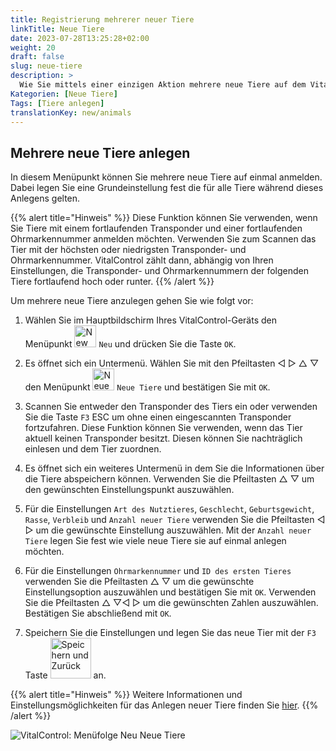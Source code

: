 ```yaml
---
title: Registrierung mehrerer neuer Tiere
linkTitle: Neue Tiere
date: 2023-07-28T13:25:28+02:00
weight: 20
draft: false
slug: neue-tiere
description: >
  Wie Sie mittels einer einzigen Aktion mehrere neue Tiere auf dem VitalControl-Gerät anlegen.
Kategorien: [Neue Tiere]
Tags: [Tiere anlegen]
translationKey: new/animals
---
```

## Mehrere neue Tiere anlegen

In diesem Menüpunkt können Sie mehrere neue Tiere auf einmal anmelden. Dabei legen Sie eine Grundeinstellung fest die für alle Tiere während dieses Anlegens gelten.

{{% alert title="Hinweis" %}}
Diese Funktion können Sie verwenden, wenn Sie Tiere mit einem fortlaufenden Transponder und einer fortlaufenden Ohrmarkennummer anmelden möchten. Verwenden Sie zum Scannen das Tier mit der höchsten oder niedrigsten Transponder- und Ohrmarkennummer. VitalControl zählt dann, abhängig von Ihren Einstellungen, die Transponder- und Ohrmarkennummern der folgenden Tiere fortlaufend hoch oder runter.
{{% /alert %}}

Um mehrere neue Tiere anzulegen gehen Sie wie folgt vor:

1. Wählen Sie im Hauptbildschirm Ihres VitalControl-Geräts den Menüpunkt <img src="/icons/new-animal.svg" width="35" align="bottom" alt="New animal" /> `Neu` und drücken Sie die Taste `OK`.

2. Es öffnet sich ein Untermenü. Wählen Sie mit den Pfeiltasten ◁ ▷ △ ▽ den Menüpunkt <img src="/icons/neueTiere.svg" width="35" align="bottom" alt="Neue Tiere" /> `Neue Tiere` und bestätigen Sie mit `OK`.

3. Scannen Sie entweder den Transponder des Tiers ein oder verwenden Sie die Taste `F3` ESC um ohne einen eingescannten Transponder fortzufahren. Diese Funktion können Sie verwenden, wenn das Tier aktuell keinen Transponder besitzt. Diesen können Sie nachträglich einlesen und dem Tier zuordnen.

4. Es öffnet sich ein weiteres Untermenü in dem Sie die Informationen über die Tiere abspeichern können. Verwenden Sie die Pfeiltasten △ ▽ um den gewünschten Einstellungspunkt auszuwählen.

5. Für die Einstellungen `Art des Nutztieres`, `Geschlecht`, `Geburtsgewicht`, `Rasse`, `Verbleib` und `Anzahl neuer Tiere` verwenden Sie die Pfeiltasten ◁ ▷ um die gewünschte Einstellung auszuwählen. Mit der `Anzahl neuer Tiere` legen Sie fest wie viele neue Tiere sie auf einmal anlegen möchten.

6. Für die Einstellungen `Ohrmarkennummer` und `ID des ersten Tieres` verwenden Sie die Pfeiltasten △ ▽ um die gewünschte Einstellungsoption auszuwählen und bestätigen Sie mit `OK`. Verwenden Sie die Pfeiltasten  △ ▽◁ ▷ um die gewünschten Zahlen auszuwählen. Bestätigen Sie abschließend mit `OK`.

7. Speichern Sie die Einstellungen und legen Sie das neue Tier mit der `F3` Taste <img src="/icons/footer/save_exit.svg" width="65" align="bottom" alt="Speichern und Zurück" /> an.

{{% alert title="Hinweis" %}}
Weitere Informationen und Einstellungsmöglichkeiten für das Anlegen neuer Tiere finden Sie [hier](../../einstellungen/tiere-neu-anlegen/).
{{% /alert %}}

   ![VitalControl: Menüfolge Neu Neue Tiere](../bilder/neue.png "Mehrere neue Tiere anlegen")
